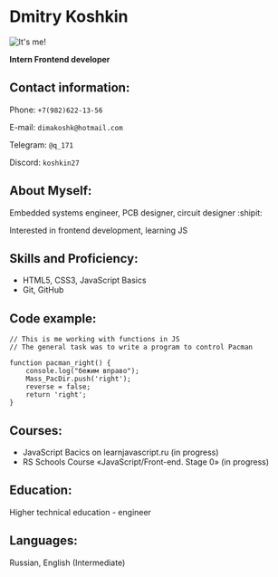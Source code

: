# Dmitry Koshkin

![It's me!](https://i.ibb.co/t34CGT5/231.jpg)

**Intern Frontend developer** 

## Contact information:

Phone: `+7(982)622-13-56`

E-mail: `dimakoshk@hotmail.com`

Telegram: `@q_171`

Discord: `koshkin27`

## About Myself:

Embedded systems engineer, PCB designer, circuit designer :shipit:

Interested in frontend development, learning JS

## Skills and Proficiency:

- HTML5, CSS3, JavaScript Basics
- Git, GitHub

## Code example:
```
// This is me working with functions in JS
// The general task was to write a program to control Pacman

function pacman_right() {
    console.log("бежим вправо");
    Mass_PacDir.push('right');
    reverse = false;
    return 'right';    
}
```

## Courses:

- JavaScript Bacics on learnjavascript.ru (in progress)
- RS Schools Course «JavaScript/Front-end. Stage 0» (in progress)

## Education:

Higher technical education - engineer

## Languages:

Russian, English (Intermediate)